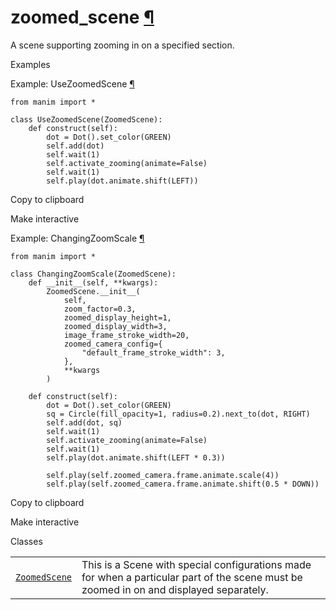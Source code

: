 # zoomed\_scene [¶](https://docs.manim.community/en/stable/reference/manim.scene.zoomed_scene.html\#module-manim.scene.zoomed_scene "Link to this heading")

A scene supporting zooming in on a specified section.

Examples

Example: UseZoomedScene [¶](https://docs.manim.community/en/stable/reference/manim.scene.zoomed_scene.html#usezoomedscene)

```
from manim import *

class UseZoomedScene(ZoomedScene):
    def construct(self):
        dot = Dot().set_color(GREEN)
        self.add(dot)
        self.wait(1)
        self.activate_zooming(animate=False)
        self.wait(1)
        self.play(dot.animate.shift(LEFT))

```

Copy to clipboard

Make interactive

Example: ChangingZoomScale [¶](https://docs.manim.community/en/stable/reference/manim.scene.zoomed_scene.html#changingzoomscale)

```
from manim import *

class ChangingZoomScale(ZoomedScene):
    def __init__(self, **kwargs):
        ZoomedScene.__init__(
            self,
            zoom_factor=0.3,
            zoomed_display_height=1,
            zoomed_display_width=3,
            image_frame_stroke_width=20,
            zoomed_camera_config={
                "default_frame_stroke_width": 3,
            },
            **kwargs
        )

    def construct(self):
        dot = Dot().set_color(GREEN)
        sq = Circle(fill_opacity=1, radius=0.2).next_to(dot, RIGHT)
        self.add(dot, sq)
        self.wait(1)
        self.activate_zooming(animate=False)
        self.wait(1)
        self.play(dot.animate.shift(LEFT * 0.3))

        self.play(self.zoomed_camera.frame.animate.scale(4))
        self.play(self.zoomed_camera.frame.animate.shift(0.5 * DOWN))

```

Copy to clipboard

Make interactive

Classes

|     |     |
| --- | --- |
| [`ZoomedScene`](https://docs.manim.community/en/stable/reference/manim.scene.zoomed_scene.ZoomedScene.html#manim.scene.zoomed_scene.ZoomedScene "manim.scene.zoomed_scene.ZoomedScene") | This is a Scene with special configurations made for when a particular part of the scene must be zoomed in on and displayed separately. |